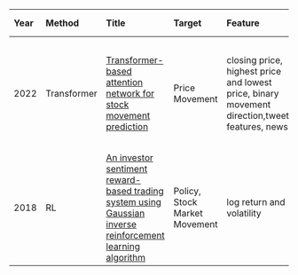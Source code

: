 Year|Method|Title|Target|Feature|Data Set|Time Span|Evaluation|
|:--|:---- |:----|:-----|:------|:-------|:--------|:---------|
2022 |Transformer |[Transformer-based attention network for stock movement prediction](https://www.sciencedirect.com/science/article/pii/S0957417422006170?casa\_token=Ct872YvmM0QAAAAA:khm0m1DY\_8LC\_HeRM3RPp\_9hY4wFtn1eY3LXMkjzDaaIeteRMW2bl2S2s-MybjDoUpK1RMCUNoA) |Price Movement |closing price, highest price and lowest price, binary movement direction,tweet features, news |Top 88 highest capital scale ranking stocks, Twitter, CHRNN, stocknet-dataset |2008-2019 |Accuracy and MCC
2018 |RL |[An investor sentiment reward-based trading system using Gaussian inverse reinforcement learning algorithm](https://www.sciencedirect.com/science/article/pii/S0957417418304810/pdfft?isDTMRedir=true&download=true) |Policy, Stock Market Movement |log return and volatility | SPX, News sentiment score, IWD, IWC, SPY, DEM, VTI |2008 - 2015 |MDD Mean return Volatility SR Sterling ratio 
